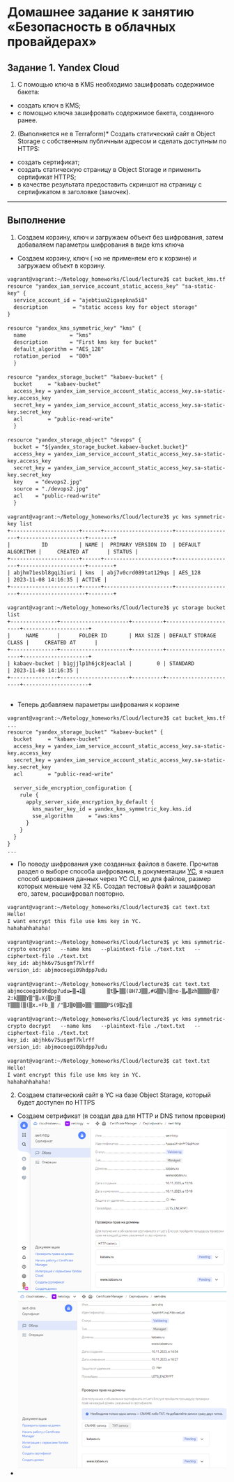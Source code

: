 # Домашнее задание к занятию «Безопасность в облачных провайдерах»

## Задание 1. Yandex Cloud
1. С помощью ключа в KMS необходимо зашифровать содержимое бакета:
 * создать ключ в KMS;
 * с помощью ключа зашифровать содержимое бакета, созданного ранее.
2. (Выполняется не в Terraform)* Создать статический сайт в Object Storage c собственным публичным адресом и сделать доступным по HTTPS:
 * создать сертификат;
 * создать статическую страницу в Object Storage и применить сертификат HTTPS;
 * в качестве результата предоставить скриншот на страницу с сертификатом в заголовке (замочек).
***
## Выполнение

1. Создаем корзину, ключ и загружаем объект без шифрования, затем добаваляем параметры шифрования в виде kms ключа
 * Создаем корзину, ключ ( но не применяем его к корзине) и загружаем объект в корзину.
````
vagrant@vagrant:~/Netology_homeworks/Cloud/lecture3$ cat bucket_kms.tf
resource "yandex_iam_service_account_static_access_key" "sa-static-key" {
  service_account_id = "ajebtiua2igaepkna5i8"
  description        = "static access key for object storage"
}

resource "yandex_kms_symmetric_key" "kms" {
  name              = "kms"
  description       = "First kms key for bucket"
  default_algorithm = "AES_128"
  rotation_period   = "80h"
  }

resource "yandex_storage_bucket" "kabaev-bucket" {
  bucket     = "kabaev-bucket"
  access_key = yandex_iam_service_account_static_access_key.sa-static-key.access_key
  secret_key = yandex_iam_service_account_static_access_key.sa-static-key.secret_key
  acl        = "public-read-write"
  }

resource "yandex_storage_object" "devops" {
  bucket = "${yandex_storage_bucket.kabaev-bucket.bucket}"
  access_key = yandex_iam_service_account_static_access_key.sa-static-key.access_key
  secret_key = yandex_iam_service_account_static_access_key.sa-static-key.secret_key
  key    = "devops2.jpg"
  source = "./devops2.jpg"
  acl    = "public-read-write"
  }

vagrant@vagrant:~/Netology_homeworks/Cloud/lecture3$ yc kms symmetric-key list
+----------------------+------+----------------------+-------------------+---------------------+--------+
|          ID          | NAME |  PRIMARY VERSION ID  | DEFAULT ALGORITHM |     CREATED AT      | STATUS |
+----------------------+------+----------------------+-------------------+---------------------+--------+
| abjhm71esbl8gqi3iuri | kms  | abj7v0crd089tat129qs | AES_128           | 2023-11-08 14:16:35 | ACTIVE |
+----------------------+------+----------------------+-------------------+---------------------+--------+

vagrant@vagrant:~/Netology_homeworks/Cloud/lecture3$ yc storage bucket list
+---------------+----------------------+----------+-----------------------+---------------------+
|     NAME      |      FOLDER ID       | MAX SIZE | DEFAULT STORAGE CLASS |     CREATED AT      |
+---------------+----------------------+----------+-----------------------+---------------------+
| kabaev-bucket | b1gjjlp1h6jc8jeaclal |        0 | STANDARD              | 2023-11-08 14:16:35 |
+---------------+----------------------+----------+-----------------------+---------------------+


````
 * Теперь добавляем параметры шифрования к корзине
````
vagrant@vagrant:~/Netology_homeworks/Cloud/lecture3$ cat bucket_kms.tf
...
resource "yandex_storage_bucket" "kabaev-bucket" {
  bucket     = "kabaev-bucket"
  access_key = yandex_iam_service_account_static_access_key.sa-static-key.access_key
  secret_key = yandex_iam_service_account_static_access_key.sa-static-key.secret_key
  acl        = "public-read-write"

  server_side_encryption_configuration {
    rule {
      apply_server_side_encryption_by_default {
        kms_master_key_id = yandex_kms_symmetric_key.kms.id
        sse_algorithm     = "aws:kms"
      }
    }
  }
}
...
````
 * По поводу шифрования уже созданных файлов в бакете. Прочитав раздел о выборе способа шифрования, в документации [YC](https://cloud.yandex.ru/docs/kms/tutorials/encrypt/), я нашел способ ширования данных через YC CLI, но для файлов, размер которых меньше чем 32 КБ. Создал тестовый
файл и зашифровал его, затем, расшифровал повторно.
````
vagrant@vagrant:~/Netology_homeworks/Cloud/lecture3$ cat text.txt
Hello!
I want encrypt this file use kms key in YC.
hahahahhahaha!

vagrant@vagrant:~/Netology_homeworks/Cloud/lecture3$ yc kms symmetric-crypto encrypt   --name kms   --plaintext-file ./text.txt   --ciphertext-file ./text.txt
key_id: abjhk6v75usgmf7klrff
version_id: abjmocoegi09hdpp7udu

vagrant@vagrant:~/Netology_homeworks/Cloud/lecture3$ cat text.txt
abjmocoegi09hdpp7udu►▒◄1▒       ▒t▒►▒▒(8H7J▒▒,#G▒▒%]▒no-▒م▒zh▒▒▒▒n▒?2:k▒▒▒Y▒^▒↓X(▒Dj▒
T▒▒▒[▒(▒x.+Fb_▒ /"▒J▒0▒▒o▒▒'▒▒▒▒PS(9▒Zɣ▒

vagrant@vagrant:~/Netology_homeworks/Cloud/lecture3$ yc kms symmetric-crypto decrypt   --name kms   --plaintext-file ./text.txt   --ciphertext-file ./text.txt
key_id: abjhk6v75usgmf7klrff
version_id: abjmocoegi09hdpp7udu

vagrant@vagrant:~/Netology_homeworks/Cloud/lecture3$ cat text.txt
Hello!
I want encrypt this file use kms key in YC.
hahahahhahaha!
````
2. Создаем статический сайт в YC на базе Object Starage, который будет доступен по HTTPS
 * Создаем сетрификат (я создал два для HTTP и DNS типом проверки)
![HTTP-SERT](https://github.com/Atlipoka/devops_netology/blob/main/Kuber_and_Azure/sert-http.png)
![DNS-SERT](https://github.com/Atlipoka/devops_netology/blob/main/Kuber_and_Azure/sert-dns.png)
 *
